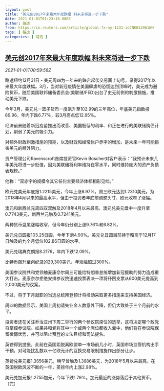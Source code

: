 ```yaml
---
layout: post
title: "美元创2017年来最大年度跌幅 料未来将进一步下跌"
date: 2021-01-01T01:23:16.000Z
author: 路透
from: https://cn.reuters.com/article/global-fx-ny-1231-idCNKBS2961WN
tags: [ 路透 ]
categories: [ 路透 ]
---
```

<!--1609464196000-->
[美元创2017年来最大年度跌幅 料未来将进一步下跌](https://cn.reuters.com/article/global-fx-ny-1231-idCNKBS2961WN)
------

<div>
<div><i>2021-01-01T00:59:56Z</i></div><p>路透纽约12月31日 - 美元周四为一年来的跌宕起伏交易画上句号，录得2017年以来最大年度跌幅。3月，当对新冠疫情在美国肆虐的恐慌达到顶峰时，美元成为避险货币，随后美国联邦储备委员会(美联储/FED)出台了史无前例的刺激措施，推动美元下跌。</p><p>今年3月，美元兑一篮子货币一度飙升至102.99的三年高位，年底美元指数报89.96，年内下跌6.77%，较3月高点低12.65%。</p><p>经济前景随着新冠疫苗推出而改善、美国极低的利率、和正在进行的美联储购债计划，削弱了美元的吸引力。</p><p>对额外财政刺激措施的预期，以及财政和经常帐户赤字的增加，是未来一年可能损害美元的额外阻力。</p><p>资产管理公司Ravenscroft首席投资官Kevin Boscher对客户表示：“我预计未来几年美元将进一步贬值，因为美联储将利率维持在零水平，同时维持庞大的资产负债表规模。”</p><p>他称：“双赤字的规模令其它任何主要经济体都相形见绌。”</p><p>欧元兑美元年底报1.2215美元，今年上涨8.97%。周三欧元达到1.2310美元，为2018年4月以来的最高水平，但由于投资者年底前调整头寸，欧元收窄了涨幅。</p><p>澳元和新西兰元周四双双触及2018年4月以来最高，澳元兑美元盘中一度升至0.7743美元，新西兰元触及0.7241美元。</p><p>两种货币盘尾涨幅收窄，但今年仍分别上涨9.76%和6.82%。</p><p>美元兑日圆报103.25日圆，今年下滑4.90%。美元兑日圆目前持于略高于12月17日触及的九个月低位102.86日圆的水平。</p><p>美元兑瑞典克朗报8.2176，年内下跌12.09%。</p><p>比特币飙升至创纪录的29,300美元，年涨幅超过300%。</p><p>美国参议院共和党领袖麦康奈尔周三可能给特朗普总统增加新冠援助的努力造成重大打击。麦康奈尔拒绝安排参议院迅速投票表决一项将纾困支票从600美元提高到2,000美元的议案。</p><p>不过，将于下月就职的当选总统拜登预计将推动采取更多措施来支持美国经济。</p><p>周四的数据显示，美国上周初请失业金人数意外下降，但仍大致处于三个月前的水平。</p><p>投资者还在关注乔治亚州下周二举行的两个参议院席位的选举，这将决定哪个政党将掌控参议院。如果共和党将其中一个或两个席位都收入囊中，他们将在参议院保留微弱优势，并可以阻止拜登的立法目标和司法提名。</p><p>英镑得到提振，此前在英国距脱离欧盟单一市场前几小时，英国市场监管机构出手干预，对可能扰乱数以十亿欧元计的互换交易限制措施作出部分让步。</p><p>英镑兑美元报1.3656美元，稍早曾触及1.3686美元，为2018年5月以来最高。在英国脱欧风波不断的一年，英镑年内上涨2.98%。</p><p>美元兑加元报1.2755加元，今年下跌1.79%。加元最近的涨势落后于其他货币。（完）</p>
</div>
